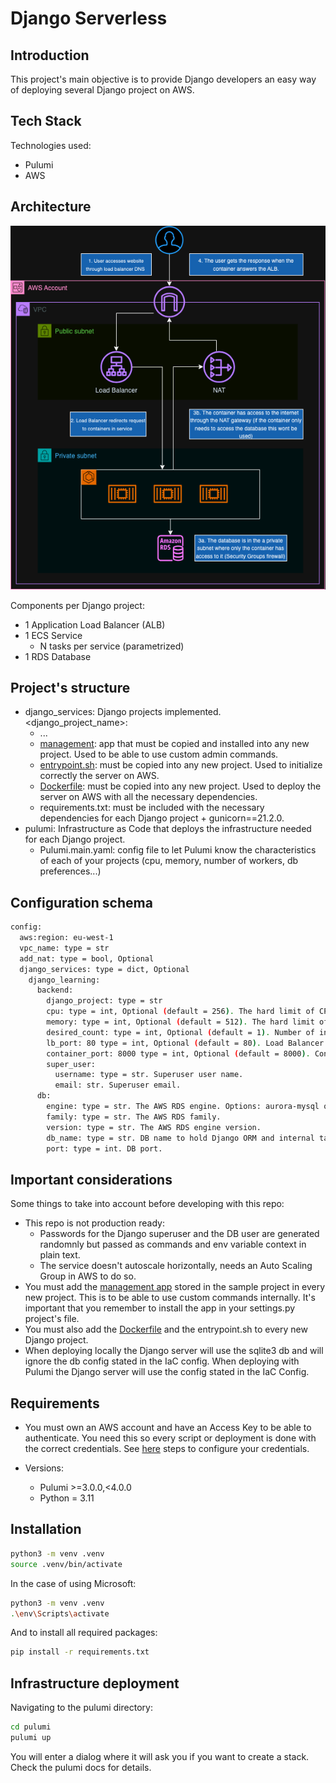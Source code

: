 # Django Serverless

## Introduction

This project's main objective is to provide Django developers an easy way of deploying several Django project on AWS.

## Tech Stack

Technologies used:

- Pulumi
- AWS

## Architecture

<p align="center">
  <img src="images/django-serverless.png?raw=true" alt="Architecture">
</p>

Components per Django project:

- 1 Application Load Balancer (ALB)
- 1 ECS Service
    - N tasks per service (parametrized)
- 1 RDS Database

## Project's structure

- django_services: Django projects implemented.
  <django_project_name>:
    - ...
    - [management](https://github.com/ajaen4/django-serverless/tree/main/django_services/django_learning/management): app that must be copied and installed into any new project. Used to be able to use custom admin commands.
    - [entrypoint.sh](https://github.com/ajaen4/django-serverless/blob/main/django_services/django_learning/entrypoint.sh): must be copied into any new project. Used to initialize correctly the server on AWS.
    - [Dockerfile](https://github.com/ajaen4/django-serverless/blob/main/django_services/django_learning/Dockerfile): must be copied into any new project. Used to deploy the server on AWS with all the necessary dependencies.
    - requirements.txt: must be included with the necessary dependencies for each Django project + gunicorn==21.2.0.
- pulumi: Infrastructure as Code that deploys the infrastructure needed for each Django project.
  - Pulumi.main.yaml: config file to let Pulumi know the characteristics of each of your projects (cpu, memory, number of workers, db preferences...)

## Configuration schema

```bash
config:
  aws:region: eu-west-1
  vpc_name: type = str
  add_nat: type = bool, Optional
  django_services: type = dict, Optional
    django_learning:
      backend:
        django_project: type = str
        cpu: type = int, Optional (default = 256). The hard limit of CPU units to present for the task. Expressed using CPU units.
        memory: type = int, Optional (default = 512). The hard limit of memory (in MiB) to present to the task.
        desired_count: type = int, Optional (default = 1). Number of instances of the task definition to place and keep running.
        lb_port: 80 type = int, Optional (default = 80). Load Balancer port.
        container_port: 8000 type = int, Optional (default = 8000). Container port.
        super_user:
          username: type = str. Superuser user name.
          email: str. Superuser email.
      db:
        engine: type = str. The AWS RDS engine. Options: aurora-mysql or aurora-postgresql
        family: type = str. The AWS RDS family.
        version: type = str. The AWS RDS engine version.
        db_name: type = str. DB name to hold Django ORM and internal tables.
        port: type = int. DB port.
```

## Important considerations

Some things to take into account before developing with this repo:

- This repo is not production ready:
  - Passwords for the Django superuser and the DB user are generated randomnly but passed as commands and env variable context in plain text.
  - The service doesn't autoscale horizontally, needs an Auto Scaling Group in AWS to do so.
- You must add the [management app](https://github.com/ajaen4/django-serverless/tree/main/django_services/django_learning/management) stored in the sample project in every new project. This is to be able to use custom commands internally. It's important that you remember to install the app in your settings.py project's file.
- You must also add the [Dockerfile](https://github.com/ajaen4/django-serverless/blob/main/django_services/django_learning/Dockerfile) and the entrypoint.sh to every new Django project.
- When deploying locally the Django server will use the sqlite3 db and will ignore the db config stated in the IaC config. When deploying with Pulumi the Django server will use the config stated in the IaC Config.



## Requirements

- You must own an AWS account and have an Access Key to be able to authenticate. You need this so every script or deployment is done with the correct credentials. See [here](https://docs.aws.amazon.com/cli/latest/reference/configure/) steps to configure your credentials.

- Versions:
    - Pulumi >=3.0.0,<4.0.0
    - Python = 3.11

## Installation

```bash
python3 -m venv .venv
source .venv/bin/activate
```
In the case of using Microsoft:

```bash
python3 -m venv .venv
.\env\Scripts\activate
```

And to install all required packages:

```bash
pip install -r requirements.txt
```

## Infrastructure deployment

Navigating to the pulumi directory:

```bash
cd pulumi
pulumi up
```

You will enter a dialog where it will ask you if you want to create a stack. Check the pulumi docs for details.
